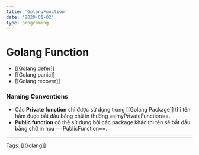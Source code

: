 ```yaml
---
title: 'GolangFunction'
date: '2020-01-02'
type: programing 
---
```


# Golang Function


- [[Golang defer]]
- [[Golang panic]]
- [[Golang recover]]
### Naming Conventions
- Các **Private function** chỉ được sử dụng trong [[Golang Package]] thì tên hàm được bắt đầu bằng chữ in thường ==myPrivateFunction==. 
- **Public function** có thể sử dụng bởi các package khác thì tên sẽ bắt đầu bằng chữ in hoa ==PublicFunction==.

---
Tags: [[Golang]]
